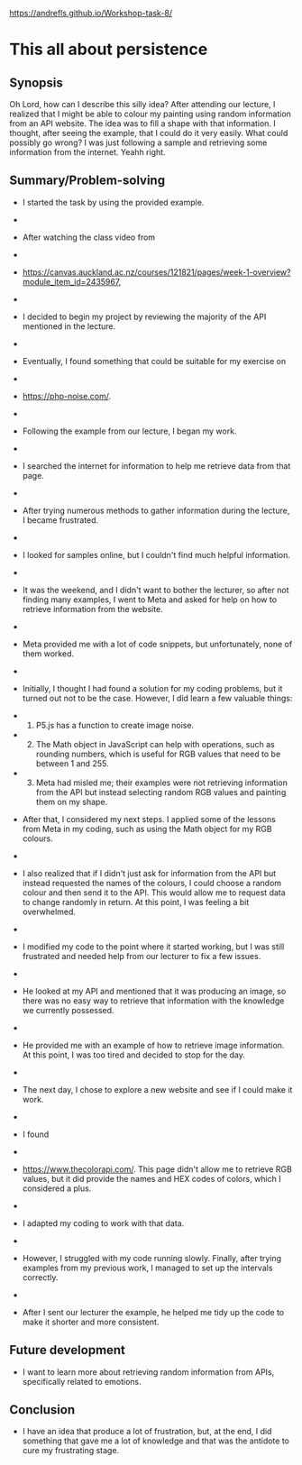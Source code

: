 https://andrefls.github.io/Workshop-task-8/

# This all about persistence

## Synopsis

Oh Lord, how can I describe this silly idea? After attending our lecture, I realized that I might be able to colour my painting using random information from an API website. The idea was to fill a shape with that information. I thought, after seeing the example, that I could do it very easily. What could possibly go wrong? I was just following a sample and retrieving some information from the internet. Yeahh right. 

## Summary/Problem-solving

- I started the task by using the provided example.
-
- After watching the class video from
-
- https://canvas.auckland.ac.nz/courses/121821/pages/week-1-overview?module_item_id=2435967,
-
- I decided to begin my project by reviewing the majority of the API mentioned in the lecture.
-
- Eventually, I found something that could be suitable for my exercise on
-
- https://php-noise.com/.
-
- Following the example from our lecture, I began my work.
-
- I searched the internet for information to help me retrieve data from that page.
-
- After trying numerous methods to gather information during the lecture, I became frustrated.
-
- I looked for samples online, but I couldn't find much helpful information.
-
- It was the weekend, and I didn't want to bother the lecturer, so after not finding many examples, I went to Meta and asked for help on how to retrieve information from the website.
-
- Meta provided me with a lot of code snippets, but unfortunately, none of them worked.
-
- Initially, I thought I had found a solution for my coding problems, but it turned out not to be the case.
However, I did learn a few valuable things:

- 1. P5.js has a function to create image noise.

- 2. The Math object in JavaScript can help with operations, such as rounding numbers, which is useful for RGB values that need to be between 1 and 255.

- 3. Meta had misled me; their examples were not retrieving information from the API but instead selecting random RGB values and painting them on my shape.

- After that, I considered my next steps. I applied some of the lessons from Meta in my coding, such as using the Math object for my RGB colours.
-
- I also realized that if I didn't just ask for information from the API but instead requested the names of the colours, I could choose a random colour and then send it to the API. This would allow me to request data to change randomly in return. At this point, I was feeling a bit overwhelmed.
-
- I modified my code to the point where it started working, but I was still frustrated and needed help from our lecturer to fix a few issues.
-
- He looked at my API and mentioned that it was producing an image, so there was no easy way to retrieve that information with the knowledge we currently possessed.
-
- He provided me with an example of how to retrieve image information. At this point, I was too tired and decided to stop for the day.
-
- The next day, I chose to explore a new website and see if I could make it work.
-
- I found
-
- https://www.thecolorapi.com/. This page didn't allow me to retrieve RGB values, but it did provide the names and HEX codes of colors, which I considered a plus.
-
- I adapted my coding to work with that data.
-
- However, I struggled with my code running slowly. Finally, after trying examples from my previous work, I managed to set up the intervals correctly.
-
- After I sent our lecturer the example, he helped me tidy up the code to make it shorter and more consistent.

## Future development

- I want to learn more about retrieving random information from APIs, specifically related to emotions.


## Conclusion

- I have an idea that produce a lot of frustration, but, at the end, I did something that gave me a lot of knowledge and that was the antidote to cure my frustrating stage.
